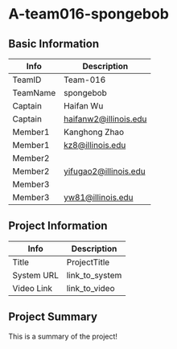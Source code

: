 # A-team016-spongebob

## Basic Information

|   Info      |        Description     |
| ----------- | ---------------------- |
| TeamID      |        Team-016        |
| TeamName    |        spongebob       |
| Captain     |       Haifan Wu        |
| Captain     |  haifanw2@illinois.edu  |
| Member1     |        Kanghong Zhao       |
| Member1     |   kz8@illinois.edu  |
| Member2     |                        |
| Member2     |            yifugao2@illinois.edu            |
| Member3     |                        |
| Member3     |            yw81@illinois.edu            |

## Project Information

|   Info      |        Description     |
| ----------- | ---------------------- |
|  Title      |       ProjectTitle     |
| System URL  |      link_to_system    |
| Video Link  |      link_to_video     |

## Project Summary

This is a summary of the project!
